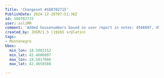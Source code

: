 ```yaml
---
Title: 'Changeset #160702715'
PublishDate: 2024-12-28T07:51:36Z
id: 160702715
user: soliMM
comment: 'Added housenumbers based on user report in notes: 4566097, 4566114, 4566102, 4566101, 4566100,  4566097, 4566096,'
created_by: JOSM/1.5 (19265 sr@latin)
tags:
- Montenegro
bbox:
  min_lon: 18.5803152
  min_lat: 42.4606897
  max_lon: 18.5817686
  max_lat: 42.4658588

---
```

